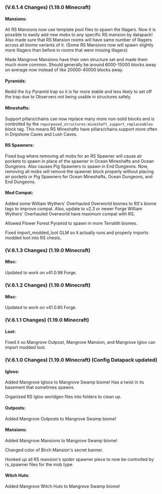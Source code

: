 ### **(V.6.1.4 Changes) (1.19.0 Minecraft)**

#### Mansions:
All RS Mansions now use template pool files to spawn the Illagers. 
 Now it is possible to easily add new mobs to any specific RS mansion by datapack! 
 Also made sure that RS Mansion rooms will have same number of Illagers across all biome variants of it.
 (Some RS Mansions now will spawn slightly more Illagers than before in rooms that were missing Illagers)

Made Mangrove Mansions have their own structure set and made them much more common.
 Should generally be around 6000-15000 blocks away on average now instead of like 20000-40000 blocks away.

#### Pyramids:
Redid the Icy Pyramid trap so it is far more stable and less likely to set off the trap due to Observers not being usable in structures safely.

#### Mineshafts:
Support pillars/chains can now replace many more non-solid blocks and is controlled by the `repurposed_structures:mineshaft_support_replaceables` block tag. 
 This means RS Mineshafts have pillars/chains support more often in Dripstone Caves and Lush Caves.

#### RS Spawners:
Fixed bug where removing all mobs for an RS Spawner will cause air pockets to spawn in place of the spawner in 
 Ocean Mineshafts and Ocean Dungeons. Also causes Pig Spawners to spawn in End Dungeons.
 Now, removing all mobs will remove the spawner block properly without placing air pockets or Pig Spawners
 for Ocean Mineshafts, Ocean Dungeons, and End Dungeons.

#### Mod Compat:
Added some William Wythers' Overhauled Overworld biomes to RS's biome tags to improve compat.
 Also, update to v2.3 or newer Forge William Wythers' Overhauled Overworld have maximum compat with RS.

Allowed Flower Forest Pyramid to spawn in more Terralith biomes.

Fixed import_modded_loot GLM so it actually runs and properly imports modded loot into RS chests.


### **(V.6.1.3 Changes) (1.19.0 Minecraft)**

#### Misc:
Updated to work on v41.0.98 Forge.


### **(V.6.1.2 Changes) (1.19.0 Minecraft)**

#### Misc:
Updated to work on v41.0.85 Forge.


### **(V.6.1.1 Changes) (1.19.0 Minecraft)**

#### Loot:
Fixed it so Mangrove Outpost, Mangrove Mansion, and Mangrove Igloo can import modded loot.


### **(V.6.1.0 Changes) (1.19.0 Minecraft) (Config Datapack updated)**

#### Igloos:
Added Mangrove Igloos to Mangrove Swamp biome! Has a twist in its basement that sometimes spawns.

Organized RS Igloo worldgen files into folders to clean up.

#### Outposts:
Added Mangrove Outposts to Mangrove Swamp biome!

#### Mansions:
Added Mangrove Mansions to Mangrove Swamp biome!

Changed color of Birch Mansion's secret banner.

Hooked up all RS mansion's spider spawner piece to now be controlled by rs_spawner files for the mob type.

#### Witch Huts:
Added Mangrove Witch Huts to Mangrove Swamp biome! 
